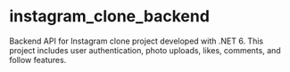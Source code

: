 # instagram_clone_backend
Backend API for Instagram clone project developed with .NET 6. This project includes user authentication, photo uploads, likes, comments, and follow features.
